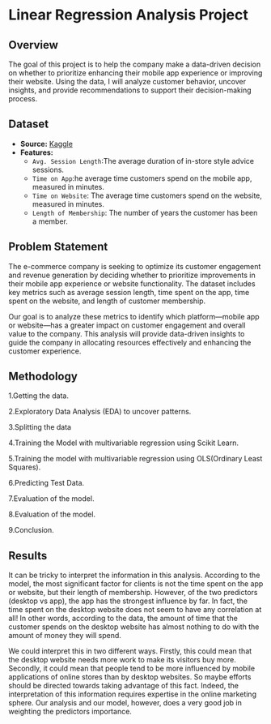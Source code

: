 # Linear Regression Analysis  Project

## Overview
The goal of this project is to help the company make a data-driven decision on whether to prioritize enhancing their mobile app experience or improving their website. Using the data, I will analyze customer behavior, uncover insights, and provide recommendations to support their decision-making process.
## Dataset
- **Source:** [Kaggle](https://kaggle.com/dataset)
- **Features:**
  - `Avg. Session Length`:The average duration of in-store style advice sessions.
  - `Time on App`:he average time customers spend on the mobile app, measured in minutes.
  - `Time on Website`: The average time customers spend on the website, measured in minutes.
  - `Length of Membership`: The number of years the customer has been a member.
## Problem Statement
The e-commerce company is seeking to optimize its customer engagement and revenue generation by deciding whether to prioritize improvements in their mobile app experience or website functionality. The dataset includes key metrics such as average session length, time spent on the app, time spent on the website, and length of customer membership.

Our goal is to analyze these metrics to identify which platform—mobile app or website—has a greater impact on customer engagement and overall value to the company. This analysis will provide data-driven insights to guide the company in allocating resources effectively and enhancing the customer experience.
## Methodology
1.Getting the data.

2.Exploratory Data Analysis (EDA) to uncover patterns.

3.Splitting the data

4.Training the Model with multivariable regression using Scikit Learn.

5.Training the model with multivariable regression using OLS(Ordinary Least Squares).

6.Predicting Test Data.

7.Evaluation of the model.

8.Evaluation of the model.

9.Conclusion.

## Results
It can be tricky to interpret the information in this analysis. According to the model, the most significant factor for clients is not the time spent on the app or website, but their length of membership. However, of the two predictors (desktop vs app), the app has the strongest influence by far. In fact, the time spent on the desktop website does not seem to have any correlation at all! In other words, according to the data, the amount of time that the customer spends on the desktop website has almost nothing to do with the amount of money they will spend.

We could interpret this in two different ways. Firstly, this could mean that the desktop website needs more work to make its visitors buy more. Secondly, it could mean that people tend to be more influenced by mobile applications of online stores than by desktop websites. So maybe efforts should be directed towards taking advantage of this fact. Indeed, the interpretation of this information requires expertise in the online marketing sphere. Our analysis and our model, however, does a very good job in weighting the predictors importance.
